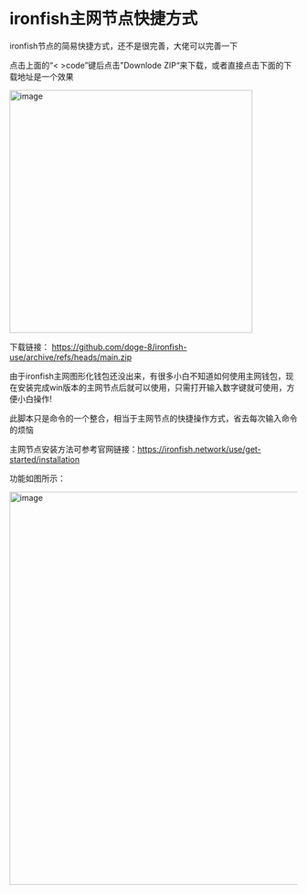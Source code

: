 # ironfish主网节点快捷方式
ironfish节点的简易快捷方式，还不是很完善，大佬可以完善一下

点击上面的“< >code”键后点击”Downlode ZIP“来下载，或者直接点击下面的下载地址是一个效果

<img width="425" alt="image" src="https://user-images.githubusercontent.com/84656053/233874356-73b17d1e-f07d-483d-b2c2-012ef7dd130d.png">

下载链接：
https://github.com/doge-8/ironfish-use/archive/refs/heads/main.zip

由于ironfish主网图形化钱包还没出来，有很多小白不知道如何使用主网钱包，现在安装完成win版本的主网节点后就可以使用，只需打开输入数字键就可使用，方便小白操作!

此脚本只是命令的一个整合，相当于主网节点的快捷操作方式，省去每次输入命令的烦恼

主网节点安装方法可参考官网链接：https://ironfish.network/use/get-started/installation

功能如图所示：


<img width="688" alt="image" src="https://user-images.githubusercontent.com/84656053/233825630-4524f7d0-3dc7-487e-98b0-89aa9308136a.png">

